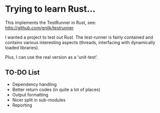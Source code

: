 # Trying to learn Rust...

This implements the TestRunner in Rust, see: http://github.com/gnilk/testrunner

I wanted a project to test out Rust. The test-runner is fairly contained and contains
various interesting aspects (threads, interfacing with dynamically loaded libraries).

Plus, I can use the real version as a 'unit-test'.

## TO-DO List
* Dependency handling
* Better return codes (in quite a lot of places)
* Output formatting
* Nicer split in sub-modules
* Reporting